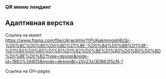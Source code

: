 ### QR меню лендинг
## Адаптивная верстка

Ссылка на макет https://www.figma.com/file/cArwckHjxYtPUAakmmggH6/Qr-%D0%BC%D0%B5%D0%BD%D1%8E-%D0%B4%D0%BB%D1%8F-%D1%80%D0%B5%D1%81%D1%82%D0%BE%D1%80%D0%B0%D0%BD%D0%BE%D0%B2?type=design&node-id=1883%3A805&mode=design&t=z0y23zi3DB63fScN-1

Ссылка на GH-pages